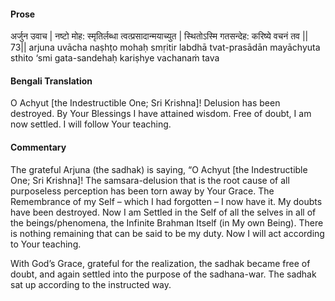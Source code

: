 #### Prose 

अर्जुन उवाच |
नष्टो मोह: स्मृतिर्लब्धा त्वत्प्रसादान्मयाच्युत |
स्थितोऽस्मि गतसन्देह: करिष्ये वचनं तव || 73||
arjuna uvācha
naṣhṭo mohaḥ smṛitir labdhā tvat-prasādān mayāchyuta
sthito ‘smi gata-sandehaḥ kariṣhye vachanaṁ tava

 #### Bengali Translation 

O Achyut [the Indestructible One; Sri Krishna]! Delusion has been destroyed. By Your Blessings I have attained wisdom. Free of doubt, I am now settled. I will follow Your teaching.  

 #### Commentary 

The grateful Arjuna (the sadhak) is saying, “O Achyut [the Indestructible One; Sri Krishna]! The samsara-delusion that is the root cause of all purposeless perception has been torn away by Your Grace. The Remembrance of my Self – which I had forgotten – I now have it. My doubts have been destroyed. Now I am Settled in the Self of all the selves in all of the beings/phenomena, the Infinite Brahman Itself (in My own Being). There is nothing remaining that can be said to be my duty. Now I will act according to Your teaching.

With God’s Grace, grateful for the realization, the sadhak became free of doubt, and again settled into the purpose of the sadhana-war. The sadhak sat up according to the instructed way.